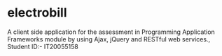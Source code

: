 # electrobill
A client side application for the assessment in Programming Application Frameworks module by using Ajax, jQuery and RESTful web services.,  
Student ID:-  IT20055158
